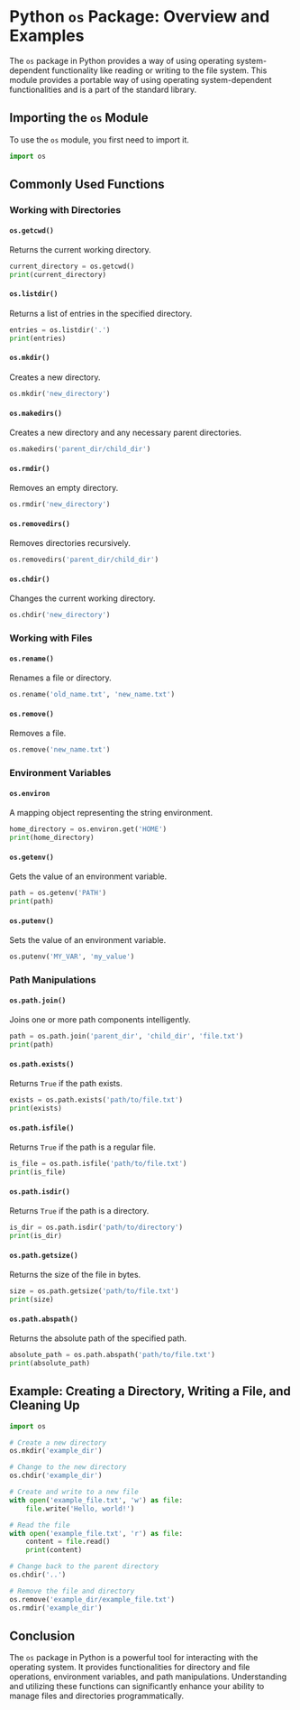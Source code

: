 # Python `os` Package: Overview and Examples

The `os` package in Python provides a way of using operating system-dependent functionality like reading or writing to the file system. This module provides a portable way of using operating system-dependent functionalities and is a part of the standard library.

## Importing the `os` Module

To use the `os` module, you first need to import it.

```python
import os
```

## Commonly Used Functions

### Working with Directories

#### `os.getcwd()`

Returns the current working directory.

```python
current_directory = os.getcwd()
print(current_directory)
```

#### `os.listdir()`

Returns a list of entries in the specified directory.

```python
entries = os.listdir('.')
print(entries)
```

#### `os.mkdir()`

Creates a new directory.

```python
os.mkdir('new_directory')
```

#### `os.makedirs()`

Creates a new directory and any necessary parent directories.

```python
os.makedirs('parent_dir/child_dir')
```

#### `os.rmdir()`

Removes an empty directory.

```python
os.rmdir('new_directory')
```

#### `os.removedirs()`

Removes directories recursively.

```python
os.removedirs('parent_dir/child_dir')
```

#### `os.chdir()`

Changes the current working directory.

```python
os.chdir('new_directory')
```

### Working with Files

#### `os.rename()`

Renames a file or directory.

```python
os.rename('old_name.txt', 'new_name.txt')
```

#### `os.remove()`

Removes a file.

```python
os.remove('new_name.txt')
```

### Environment Variables

#### `os.environ`

A mapping object representing the string environment.

```python
home_directory = os.environ.get('HOME')
print(home_directory)
```

#### `os.getenv()`

Gets the value of an environment variable.

```python
path = os.getenv('PATH')
print(path)
```

#### `os.putenv()`

Sets the value of an environment variable.

```python
os.putenv('MY_VAR', 'my_value')
```

### Path Manipulations

#### `os.path.join()`

Joins one or more path components intelligently.

```python
path = os.path.join('parent_dir', 'child_dir', 'file.txt')
print(path)
```

#### `os.path.exists()`

Returns `True` if the path exists.

```python
exists = os.path.exists('path/to/file.txt')
print(exists)
```

#### `os.path.isfile()`

Returns `True` if the path is a regular file.

```python
is_file = os.path.isfile('path/to/file.txt')
print(is_file)
```

#### `os.path.isdir()`

Returns `True` if the path is a directory.

```python
is_dir = os.path.isdir('path/to/directory')
print(is_dir)
```

#### `os.path.getsize()`

Returns the size of the file in bytes.

```python
size = os.path.getsize('path/to/file.txt')
print(size)
```

#### `os.path.abspath()`

Returns the absolute path of the specified path.

```python
absolute_path = os.path.abspath('path/to/file.txt')
print(absolute_path)
```

## Example: Creating a Directory, Writing a File, and Cleaning Up

```python
import os

# Create a new directory
os.mkdir('example_dir')

# Change to the new directory
os.chdir('example_dir')

# Create and write to a new file
with open('example_file.txt', 'w') as file:
    file.write('Hello, world!')

# Read the file
with open('example_file.txt', 'r') as file:
    content = file.read()
    print(content)

# Change back to the parent directory
os.chdir('..')

# Remove the file and directory
os.remove('example_dir/example_file.txt')
os.rmdir('example_dir')
```

## Conclusion

The `os` package in Python is a powerful tool for interacting with the operating system. It provides functionalities for directory and file operations, environment variables, and path manipulations. Understanding and utilizing these functions can significantly enhance your ability to manage files and directories programmatically.